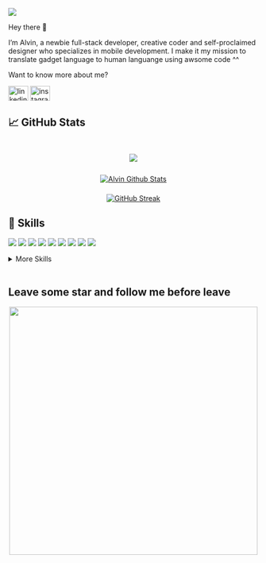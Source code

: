 ![](https://komarev.com/ghpvc/?username=alvinzf)

Hey there 👋

I’m Alvin, a newbie full-stack developer, creative coder and self-proclaimed designer who specializes in mobile development. I make it my mission to translate gadget language to human languange using awsome code ^^

Want to know more about me? 

<a href="https://linkedin.com/in/alvinzf" target="blank"><img align="center" src="https://raw.githubusercontent.com/rahuldkjain/github-profile-readme-generator/master/src/images/icons/Social/linked-in-alt.svg" alt="linkedin-alvinzf" height="30" width="40" /></a>
<a href="https://instagram.com/alvinzulham" target="blank"><img align="center" src="https://raw.githubusercontent.com/rahuldkjain/github-profile-readme-generator/master/src/images/icons/Social/instagram.svg" alt="instagram-alvinzulham" height="30" width="40" /></a>


## &#x1f4c8; GitHub Stats

<br>
<div align=center>
<a href="https://github.com/alvinzf">
  <img align="center" style="margin:0.5rem" src="https://github-readme-stats.vercel.app/api/top-langs/?username=alvinzf&hide=html,css&title_color=e3be7a&text_color=c9cacc&icon_color=4AB197&bg_color=0d1117" />
</a>
  <div style="margin-bottom : 10px"></div>
<a href="https://github.com/alvinzf">
  <img align="center" style="margin:0.5rem" src="https://github-readme-stats.vercel.app/api?username=alvinzf&show_icons=true&line_height=27&count_private=true&title_color=e3be7a&text_color=c9cacc&icon_color=4AB097&bg_color=0d1117" alt="Alvin Github Stats" />
</a>

[![GitHub Streak](http://github-readme-streak-stats.herokuapp.com?user=alvinzf&theme=onedark_duo&date_format=M%20j%5B%2C%20Y%5D)](https://git.io/streak-stats)
</div>

## 💼 Skills

![](https://img.shields.io/badge/Code-Flutter-informational?style=flat&logo=flutter&logoColor=white&color=4AB197)
![](https://img.shields.io/badge/Code-Dart-informational?style=flat&logo=dart&logoColor=white&color=4AB197)
![](https://img.shields.io/badge/Code-Laravel-informational?style=flat&logo=laravel&logoColor=white&color=4AB197)
![](https://img.shields.io/badge/Code-PHP-informational?style=flat&logo=php&logoColor=white&color=4AB197)
![](https://img.shields.io/badge/Code-Java-informational?style=flat&logo=Java&logoColor=white&color=4AB197)
![](https://img.shields.io/badge/Code-MySQL-informational?style=flat&logo=MySQL&logoColor=white&color=4AB197)
![](https://img.shields.io/badge/Tools-Firebase-informational?style=flat&logo=firebase&logoColor=white&color=4AB197)
![](https://img.shields.io/badge/Tools-Heroku-informational?style=flat&logo=heroku&logoColor=white&color=4AB197)
![](https://img.shields.io/badge/Tools-Docker-informational?style=flat&logo=docker&logoColor=white&color=4AB197)

<details>
<summary>More Skills</summary>
<br>

![](https://img.shields.io/badge/Style-CSS-informational?style=flat&logo=css3&logoColor=white&color=4AB197)
![](https://img.shields.io/badge/Style-Tailwind-informational?style=flat&logo=Tailwind-CSS&logoColor=white&color=4AB197)
![](https://img.shields.io/badge/Tools-Bootstrap-informational?style=flat&logo=Bootstrap&logoColor=white&color=4AB197)

<br>

![](https://img.shields.io/badge/Tools-Linux-informational?style=flat&logo=ubuntu&logoColor=white&color=4AB197)
![](https://img.shields.io/badge/Tools-NPM-informational?style=flat&logo=npm&logoColor=white&color=4AB197)
![](https://img.shields.io/badge/Tools-GitHub-informational?style=flat&logo=GitHub&logoColor=white&color=4AB197)

<br>
  
![](https://img.shields.io/badge/Design-Adobe%20Photoshop-informational?style=flat&logo=Adobe-Photoshop&logoColor=white&color=4AB197)
![](https://img.shields.io/badge/Design-Adobe%20Premiere%20Pro-informational?style=flat&logo=Adobe%20Premiere%20Pro&logoColor=white&color=4AB197)
![](https://img.shields.io/badge/Design-AdobeXD-informational?style=flat&logo=Adobe-XD&logoColor=white&color=4AB197)
![](https://img.shields.io/badge/Design-Figma-informational?style=flat&logo=Figma&logoColor=white&color=4AB197)


</details>

<br>

## Leave some star and follow me before leave
<div align=center>
<img src="https://c.tenor.com/_juJD5UIUGIAAAAC/steins-gate-mayuri.gif" width="500">
</div>

